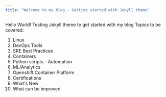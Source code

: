 ```yaml
---
title: "Welcome to my blog - Getting started with Jekyll theme"
---
```


Hello World!
Testing Jekyll theme to get started with my blog
Topics to be covered:

  1. Linux
  2. DevOps Tools
  3. SRE Best Practices
  4. Containers
  5. Python scripts - Automation
  6. ML/Analytics
  7. Openshift Container Platform
  8. Certifications
  9. What's New
  10. What can be improved 
